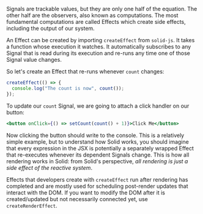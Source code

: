 Signals are trackable values, but they are only one half of the equation. The other half are the observers, also known as computations. The most fundamental computations are called Effects which create side effects, including the output of our system.

An Effect can be created by importing `createEffect` from `solid-js`. It takes a function whose execution it watches. It automatically subscribes to any Signal that is read during its execution and re-runs any time one of those Signal value changes.

So let's create an Effect that re-runs whenever `count` changes:

```jsx
createEffect(() => {
  console.log("The count is now", count());
});
```

To update our `count` Signal, we are going to attach a click handler on our button:

```jsx
<button onClick={() => setCount(count() + 1)}>Click Me</button>
```

Now clicking the button should write to the console. This is a relatively simple example, but to understand how Solid works, you should imagine that every expression in the JSX is potentially a separately wrapped Effect that re-executes whenever its dependent Signals change. This is how all rendering works in Solid: from Solid's perspective, *all rendering is just a side effect of the reactive system*.

Effects that developers create with `createEffect` run after rendering has completed and are mostly used for scheduling post-render updates that interact with the DOM. If you want to modify the DOM after it is created/updated but not necessarily connected yet, use `createRenderEffect`.
